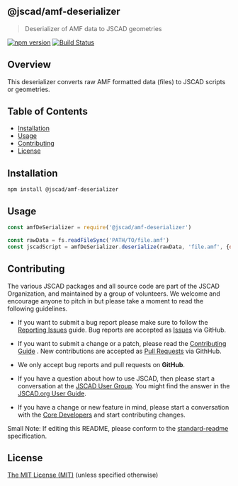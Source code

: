 ## @jscad/amf-deserializer

> Deserializer of AMF data to JSCAD geometries

[![npm version](https://badge.fury.io/js/%40jscad%2Famf-deserializer.svg)](https://badge.fury.io/js/%40jscad%2Famf-deserializer)
[![Build Status](https://travis-ci.org/jscad/io.svg)](https://travis-ci.org/jscad/amf-deserializer)

## Overview

This deserializer converts raw AMF formatted data (files) to JSCAD scripts or geometries.

## Table of Contents

- [Installation](#installation)
- [Usage](#usage)
- [Contributing](#contributing)
- [License](#license)

## Installation

```
npm install @jscad/amf-deserializer
```

## Usage

```javascript
const amfDeSerializer = require('@jscad/amf-deserializer')

const rawData = fs.readFileSync('PATH/TO/file.amf')
const jscadScript = amfDeSerializer.deserialize(rawData, 'file.amf', {output: 'jscad'})
```

## Contributing

The various JSCAD packages and all source code are part of the JSCAD Organization, and maintained by a group of volunteers.
We welcome and encourage anyone to pitch in but please take a moment to read the following guidelines.

* If you want to submit a bug report please make sure to follow the [Reporting Issues](https://github.com/jscad/OpenJSCAD.org/wiki/Reporting-Issues) guide. Bug reports are accepted as [Issues](https://github.com/jscad/OpenJSCAD.org/issues/) via GitHub.

* If you want to submit a change or a patch, please read the [Contributing Guide](https://github.com/jscad/OpenJSCAD.org/blob/master/CONTRIBUTING.md) . New contributions are accepted as [Pull Requests](https://github.com/jscad/OpenJSCAD.org/pulls/) via GithHub.

* We only accept bug reports and pull requests on **GitHub**.

* If you have a question about how to use JSCAD, then please start a conversation at the [JSCAD User Group](https://jscad.xyz/forum). You might find the answer in the [JSCAD.org User Guide](https://openjscad.org/dokuwiki/doku.php).

* If you have a change or new feature in mind, please start a conversation with the [Core Developers](https://jscad.xyz/forum) and start contributing changes.

Small Note: If editing this README, please conform to the [standard-readme](https://github.com/RichardLitt/standard-readme) specification.

## License

[The MIT License (MIT)](https://github.com/jscad/OpenJSCAD.org/blob/master/LICENSE)
(unless specified otherwise)
